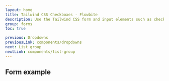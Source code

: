 ```yaml
---
layout: home
title: Tailwind CSS Checkboxes - Flowbite
description: Use the Tailwind CSS form and input elements such as checkboxes, radios, textarea, text inputs to collect information from users with FlowBite
group: forms
toc: true

previous: Dropdowns
previousLink: components/dropdowns
next: List group
nextLink: components/list-group
---
```


## Form example
